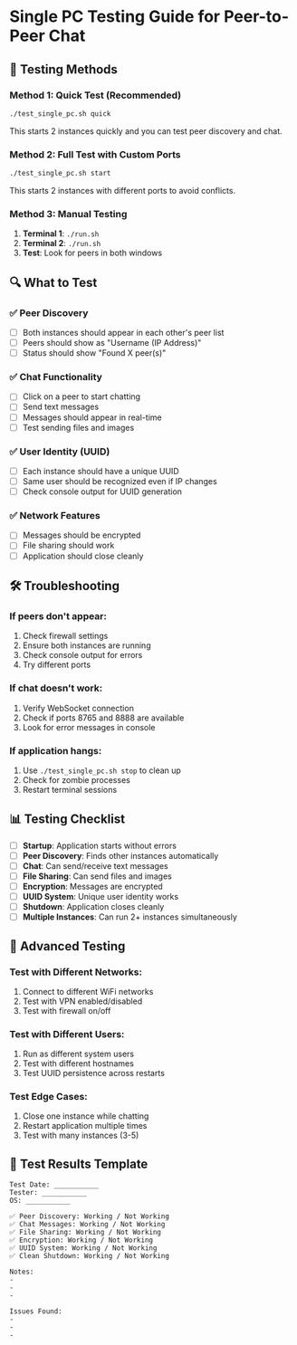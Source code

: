 # Single PC Testing Guide for Peer-to-Peer Chat

## 🧪 Testing Methods

### Method 1: Quick Test (Recommended)
```bash
./test_single_pc.sh quick
```
This starts 2 instances quickly and you can test peer discovery and chat.

### Method 2: Full Test with Custom Ports
```bash
./test_single_pc.sh start
```
This starts 2 instances with different ports to avoid conflicts.

### Method 3: Manual Testing
1. **Terminal 1**: `./run.sh`
2. **Terminal 2**: `./run.sh`
3. **Test**: Look for peers in both windows

## 🔍 What to Test

### ✅ Peer Discovery
- [ ] Both instances should appear in each other's peer list
- [ ] Peers should show as "Username (IP Address)"
- [ ] Status should show "Found X peer(s)"

### ✅ Chat Functionality
- [ ] Click on a peer to start chatting
- [ ] Send text messages
- [ ] Messages should appear in real-time
- [ ] Test sending files and images

### ✅ User Identity (UUID)
- [ ] Each instance should have a unique UUID
- [ ] Same user should be recognized even if IP changes
- [ ] Check console output for UUID generation

### ✅ Network Features
- [ ] Messages should be encrypted
- [ ] File sharing should work
- [ ] Application should close cleanly

## 🛠️ Troubleshooting

### If peers don't appear:
1. Check firewall settings
2. Ensure both instances are running
3. Check console output for errors
4. Try different ports

### If chat doesn't work:
1. Verify WebSocket connection
2. Check if ports 8765 and 8888 are available
3. Look for error messages in console

### If application hangs:
1. Use `./test_single_pc.sh stop` to clean up
2. Check for zombie processes
3. Restart terminal sessions

## 📊 Testing Checklist

- [ ] **Startup**: Application starts without errors
- [ ] **Peer Discovery**: Finds other instances automatically
- [ ] **Chat**: Can send/receive text messages
- [ ] **File Sharing**: Can send files and images
- [ ] **Encryption**: Messages are encrypted
- [ ] **UUID System**: Unique user identity works
- [ ] **Shutdown**: Application closes cleanly
- [ ] **Multiple Instances**: Can run 2+ instances simultaneously

## 🚀 Advanced Testing

### Test with Different Networks:
1. Connect to different WiFi networks
2. Test with VPN enabled/disabled
3. Test with firewall on/off

### Test with Different Users:
1. Run as different system users
2. Test with different hostnames
3. Test UUID persistence across restarts

### Test Edge Cases:
1. Close one instance while chatting
2. Restart application multiple times
3. Test with many instances (3-5)

## 📝 Test Results Template

```
Test Date: ___________
Tester: ___________
OS: ___________

✅ Peer Discovery: Working / Not Working
✅ Chat Messages: Working / Not Working  
✅ File Sharing: Working / Not Working
✅ Encryption: Working / Not Working
✅ UUID System: Working / Not Working
✅ Clean Shutdown: Working / Not Working

Notes:
- 
- 
- 

Issues Found:
- 
- 
- 
```
